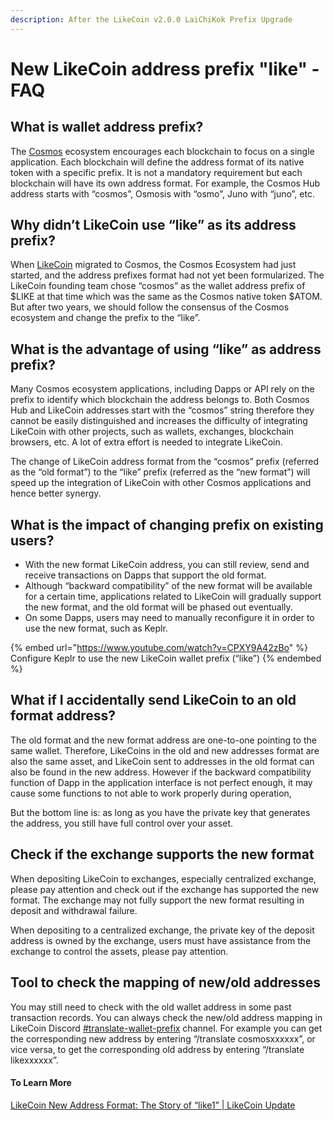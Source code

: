 ```yaml
---
description: After the LikeCoin v2.0.0 LaiChiKok Prefix Upgrade
---
```


# New LikeCoin address prefix "like" - FAQ

## What is wallet address prefix?

The [Cosmos](https://cosmos.network/) ecosystem encourages each blockchain to focus on a single application. Each blockchain will define the address format of its native token with a specific prefix. It is not a mandatory requirement but each blockchain will have its own address format. For example, the Cosmos Hub address starts with “cosmos”, Osmosis with “osmo”, Juno with “juno”, etc.

## Why didn’t LikeCoin use “like” as its address prefix?

When [LikeCoin](https://like.co/) migrated to Cosmos, the Cosmos Ecosystem had just started, and the address prefixes format had not yet been formularized. The LikeCoin founding team chose “cosmos” as the wallet address prefix of $LIKE at that time which was the same as the Cosmos native token $ATOM. But after two years, we should follow the consensus of the Cosmos ecosystem and change the prefix to the “like”.

## What is the advantage of using “like” as address prefix?

Many Cosmos ecosystem applications, including Dapps or API rely on the prefix to identify which blockchain the address belongs to. Both Cosmos Hub and LikeCoin addresses start with the “cosmos” string therefore they cannot be easily distinguished and increases the difficulty of integrating LikeCoin with other projects, such as wallets, exchanges, blockchain browsers, etc. A lot of extra effort is needed to integrate LikeCoin.

The change of LikeCoin address format from the “cosmos” prefix (referred as the “old format”) to the “like” prefix (referred as the “new format”) will speed up the integration of LikeCoin with other Cosmos applications and hence better synergy.

## What is the impact of changing prefix on existing users?

* With the new format LikeCoin address, you can still review, send and receive transactions on Dapps that support the old format.
* Although “backward compatibility” of the new format will be available for a certain time, applications related to LikeCoin will gradually support the new format, and the old format will be phased out eventually.
* On some Dapps, users may need to manually reconfigure it in order to use the new format, such as Keplr.

{% embed url="https://www.youtube.com/watch?v=CPXY9A42zBo" %}
Configure Keplr to use the new LikeCoin wallet prefix (“like”)
{% endembed %}

## What if I accidentally send LikeCoin to an old format address?

The old format and the new format address are one-to-one pointing to the same wallet. Therefore, LikeCoins in the old and new addresses format are also the same asset, and LikeCoin sent to addresses in the old format can also be found in the new address. However if the backward compatibility function of Dapp in the application interface is not perfect enough, it may cause some functions to not able to work properly during operation,

But the bottom line is: as long as you have the private key that generates the address, you still have full control over your asset.

## Check if the exchange supports the new format

When depositing LikeCoin to exchanges, especially centralized exchange, please pay attention and check out if the exchange has supported the new format. The exchange may not fully support the new format resulting in deposit and withdrawal failure.

When depositing to a centralized exchange, the private key of the deposit address is owned by the exchange, users must have assistance from the exchange to control the assets, please pay attention.

## Tool to check the mapping of new/old addresses

You may still need to check with the old wallet address in some past transaction records. You can always check the new/old address mapping in LikeCoin Discord [#translate-wallet-prefix](../community/translate-wallet-prefix.md) channel. For example you can get the corresponding new address by entering “/translate cosmosxxxxxx”, or vice versa, to get the corresponding old address by entering “/translate likexxxxxx”.

#### To Learn More

[LikeCoin New Address Format: The Story of “like1” | LikeCoin Update](https://blog.like.co/likecoin-newsletter-like1-story/)
